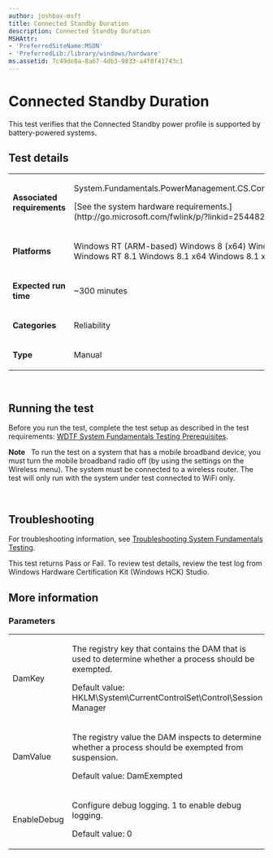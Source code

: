 ```yaml
---
author: joshbax-msft
title: Connected Standby Duration
description: Connected Standby Duration
MSHAttr:
- 'PreferredSiteName:MSDN'
- 'PreferredLib:/library/windows/hardware'
ms.assetid: 7c49de8a-8a67-4db3-9833-a4f0f41743c1
---
```


# Connected Standby Duration


This test verifies that the Connected Standby power profile is supported by battery-powered systems.

## Test details


<table>
<colgroup>
<col width="50%" />
<col width="50%" />
</colgroup>
<tbody>
<tr class="odd">
<td><p><strong>Associated requirements</strong></p></td>
<td><p>System.Fundamentals.PowerManagement.CS.ConnectedStandbyDuration</p>
<p>[See the system hardware requirements.](http://go.microsoft.com/fwlink/p/?linkid=254482)</p></td>
</tr>
<tr class="even">
<td><p><strong>Platforms</strong></p></td>
<td><p>Windows RT (ARM-based) Windows 8 (x64) Windows 8 (x86) Windows RT 8.1 Windows 8.1 x64 Windows 8.1 x86</p></td>
</tr>
<tr class="odd">
<td><p><strong>Expected run time</strong></p></td>
<td><p>~300 minutes</p></td>
</tr>
<tr class="even">
<td><p><strong>Categories</strong></p></td>
<td><p>Reliability</p></td>
</tr>
<tr class="odd">
<td><p><strong>Type</strong></p></td>
<td><p>Manual</p></td>
</tr>
</tbody>
</table>

 

## Running the test


Before you run the test, complete the test setup as described in the test requirements: [WDTF System Fundamentals Testing Prerequisites](wdtf-system-fundamentals-testing-prerequisites.md).

**Note**  
To run the test on a system that has a mobile broadband device, you must turn the mobile broadband radio off (by using the settings on the Wireless menu). The system must be connected to a wireless router. The test will only run with the system under test connected to WiFi only.

 

## Troubleshooting


For troubleshooting information, see [Troubleshooting System Fundamentals Testing](troubleshooting-system-fundamentals-testing.md).

This test returns Pass or Fail. To review test details, review the test log from Windows Hardware Certification Kit (Windows HCK) Studio.

## More information


### Parameters

<table>
<colgroup>
<col width="50%" />
<col width="50%" />
</colgroup>
<tbody>
<tr class="odd">
<td><p>DamKey</p></td>
<td><p>The registry key that contains the DAM that is used to determine whether a process should be exempted.</p>
<p>Default value: HKLM\System\CurrentControlSet\Control\Session Manager</p></td>
</tr>
<tr class="even">
<td><p>DamValue</p></td>
<td><p>The registry value the DAM inspects to determine whether a process should be exempted from suspension.</p>
<p>Default value: DamExempted</p></td>
</tr>
<tr class="odd">
<td><p>EnableDebug</p></td>
<td><p>Configure debug logging. 1 to enable debug logging.</p>
<p>Default value: 0</p></td>
</tr>
</tbody>
</table>

 

 

 






